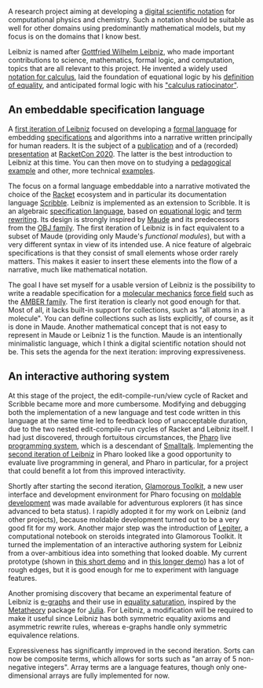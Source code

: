 A research project aiming at developing a [digital scientific notation](Digital%20scientific%20notation.md) for computational physics and chemistry. Such a notation should be suitable as well for other domains using predominantly mathematical models, but my focus is on the domains that I know best.

Leibniz is named after
[Gottfried Wilhelm Leibniz](https://en.wikipedia.org/wiki/Gottfried_Wilhelm_Leibniz),
who made important contributions to science, mathematics, formal
logic, and computation, topics that are all relevant to this project.
He invented a widely used [notation for calculus](https://en.wikipedia.org/wiki/Leibniz%27s_notation),
laid the foundation of equational logic by his [definition of equality](https://en.wikipedia.org/wiki/Equality_(mathematics)),
and anticipated formal logic with his ["calculus ratiocinator"](https://en.wikipedia.org/wiki/Calculus_ratiocinator).

## An embeddable specification language

A [first iteration of Leibniz](https://github.com/khinsen/leibniz) focused on developing a [formal language](Formal%20language.md) for embedding [specifications](Specification.md) and algorithms into a narrative written principally for human readers. It is the subject of a [publication](https://doi.org/10.7717/peerj-cs.158) and of a (recorded) [presentation](https://youtu.be/YbznItQpALo?t=2104) at [RacketCon 2020](https://con.racket-lang.org/2020/). The latter is the best introduction to Leibniz at this time. You can then move on to studying a [pedagogical example](https://khinsen.net/leibniz-examples/examples/leibniz-by-example.html) and other, more technical [examples](https://khinsen.net/leibniz-examples/).

The focus on a formal language embeddable into a narrative motivated the choice of the [Racket](https://racket-lang.org/) ecosystem and in particular its documentation language [Scribble](https://docs.racket-lang.org/scribble/). Leibniz is implemented as an extension to Scribble. It is an algebraic [specification language](https://en.wikipedia.org/wiki/Specification_language), based on [equational logic](https://en.wikipedia.org/wiki/Equational_logic) and [term rewriting](https://en.wikipedia.org/wiki/Rewriting#Term_rewriting_systems). Its design is strongly inspired by [Maude](https://maude.cs.illinois.edu/w/index.php/The_Maude_System) and its predecessors from the [OBJ family](https://cseweb.ucsd.edu/~goguen/sys/obj.html). The first iteration of Leibniz is in fact equivalent to a subset of Maude (providing only Maude's *functional modules*), but with a very different syntax in view of its intended use. A nice feature of algebraic specifications is that they consist of small elements whose order rarely matters. This makes it easier to insert these elements into the flow of a narrative, much like mathematical notation.

The goal I have set myself for a usable version of Leibniz is the possibility to write a readable specification for a [molecular mechanics](Molecular%20mechanics.md) [force field](Force%20field.md) such as the [AMBER family](https://ambermd.org/AmberModels.php). The first iteration is clearly not good enough for that. Most of all, it lacks built-in support for collections, such as "all atoms in a molecule". You can define collections such as lists explicitly, of course, as it is done in Maude. Another mathematical concept that is not easy to represent in Maude or Leibniz 1 is the function. Maude is an intentionally minimalistic language, which I think a digital scientific notation should not be.  This sets the agenda for the next iteration: improving expressiveness.

## An interactive authoring system

At this stage of the project, the edit-compile-run/view cycle of Racket and Scribble became more and more cumbersome. Modifying and debugging both the implementation of a new language and test code written in this language at the same time led to feedback loop of unacceptable duration, due to the two nested edit-compile-run cycles of Racket and Leibniz itself. I had just discovered, through fortuitous circumstances, the [Pharo](Pharo.md) live [programming system](Programming%20system.md), which is a descendant of [Smalltalk](Smalltalk.md). Implementing the [second iteration of Leibniz](https://github.com/khinsen/leibniz-pharo) in Pharo looked like a good opportunity to evaluate live programming in general, and Pharo in particular, for a project that could benefit a lot from this improved interactivity.

Shortly after starting the second iteration, [Glamorous Toolkit](Glamorous%20Toolkit), a new user interface and development environment for Pharo focusing on [moldable development](Moldable%20development.md) was made available for adventurous explorers (it has since advanced to beta status). I rapidly adopted it for my work on Leibniz (and other projects), because moldable development turned out to be a very good fit for my work. Another major step was the introduction of [Lepiter](https://lepiter.io/feenk/introducing-lepiter--knowledge-management--e2p6apqsz5npq7m4xte0kkywn/), a computational notebook on steroids integrated into Glamorous Toolkit. It turned the implementation of an interactive authoring system for Leibniz from a over-ambitious idea into something that looked doable. My current prototype (shown in [this short demo](https://diode.zone/w/1RUVjM5xj54gZjHXobSNUe) and in [this longer demo](https://www.youtube.com/watch?v=f10NpsMmbis)) has a lot of rough edges, but it is good enough for me to experiment with language features.

Another promising discovery that became an experimental feature of Leibniz is [e-graphs](https://en.wikipedia.org/wiki/E-graph) and their use in [equality saturation](https://blog.sigplan.org/2021/04/06/equality-saturation-with-egg/), inspired by the [Metatheory](https://docs.juliahub.com/Metatheory/Hi8Kc/0.3.2/egraphs/) package for [Julia](Julia.md). For Leibniz, a modification will be required to make it useful since Leibniz has both symmetric equality axioms and asymmetric rewrite rules, whereas e-graphs handle only symmetric equivalence relations.

Expressiveness has significantly improved in the second iteration. Sorts can now be composite terms, which allows for sorts such as "an array of 5 non-negative integers". Array terms are a language features, though only one-dimensional arrays are fully implemented for now.
